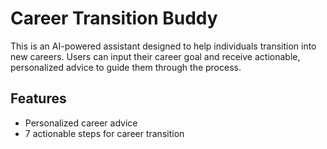 # Career Transition Buddy

This is an AI-powered assistant designed to help individuals transition into new careers. Users can input their career goal and receive actionable, personalized advice to guide them through the process.

## Features
- Personalized career advice
- 7 actionable steps for career transition
